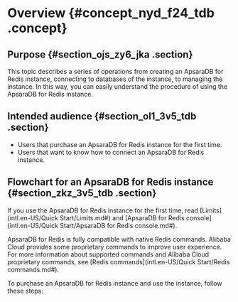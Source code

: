 # Overview {#concept_nyd_f24_tdb .concept}

## Purpose {#section_ojs_zy6_jka .section}

This topic describes a series of operations from creating an ApsaraDB for Redis instance, connecting to databases of the instance, to managing the instance. In this way, you can easily understand the procedure of using the ApsaraDB for Redis instance.

## Intended audience {#section_ol1_3v5_tdb .section}

-   Users that purchase an ApsaraDB for Redis instance for the first time.
-   Users that want to know how to connect an ApsaraDB for Redis instance.

## Flowchart for an ApsaraDB for Redis instance {#section_zkz_3v5_tdb .section}

If you use the ApsaraDB for Redis instance for the first time, read [Limits](intl.en-US/Quick Start/Limits.md#) and [ApsaraDB for Redis console](intl.en-US/Quick Start/ApsaraDB for Redis console.md#).

ApsaraDB for Redis is fully compatible with native Redis commands. Alibaba Cloud provides some proprietary commands to improve user experience. For more information about supported commands and Alibaba Cloud proprietary commands, see [Redis commands](intl.en-US/Quick Start/Redis commands.md#).

To purchase an ApsaraDB for Redis instance and use the instance, follow these steps:

 

